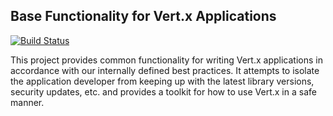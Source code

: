 ## Base Functionality for Vert.x Applications

[![Build Status](https://travis-ci.org/susom/vertx-base.svg?branch=master)](https://travis-ci.org/susom/vertx-base)

This project provides common functionality for writing Vert.x applications in
accordance with our internally defined best practices. It attempts to isolate
the application developer from keeping up with the latest library versions,
security updates, etc. and provides a toolkit for how to use Vert.x in a safe
manner.
